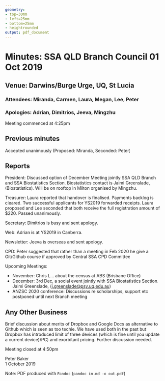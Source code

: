 ```yaml
---
geometry:
- top=30mm
- left=25mm
- bottom=25mm
- heightrounded
output: pdf_document
---
```


# Minutes: SSA QLD Branch Council 01 Oct 2019

## Venue: Darwins/Burge Urge, UQ, St Lucia

### Attendees: Miranda, Carmen, Laura, Megan, Lee, Peter

### Apologies: Adrian, Dimitrios, Jeeva, Mingzhu

Meeting commenced at 4:25pm

## Previous minutes

Accepted unanimously (Proposed: Miranda, Seconded: Peter)

## Reports

President: Discussed option of December Meeting jointly SSA QLD Branch and SSA Biostatistics Section. Biostatistics contact is  Jaimi Greenslade, (Biostatistics). Will be on rooftop in Milton organised by Mingzhu. 

Treasurer: Laura reported that handover is finalised. Payments backlog is cleared. Two successful applicants for YS2019 forwarded receipts. Laura proposed and Lee seconded that both receive the full registration amount of $220. Passed unanimously.

Secretary: Dimitrios is busy and sent apology.

Web: Adrian is at YS2019 in Canberra.

Newsletter: Jeeva is overseas and sent apology.

CPD: Peter suggested that rather than a meeting in Feb 2020 he give a Git/Github course if approved by Central SSA CPD Committee

Upcoming Meetings: 

* November: Chris L... about the census at ABS (Brisbane Office)
* December: 3rd Dec, a social event jointly with
  SSA Biostatistics Section. Jaimi Greenslade, (j.greenslade@psy.uq.edu.au)
* ANZSC 2020 conference: Discussions re scholarships, support etc postponed until next Branch meeting

## Any Other Business

Brief discussion about merits of Dropbox and Google Docs as alternative to Github which is seen as too techie. We have used both in the past but Dropbox has introduced limit of three devices (which is fine until you update a current device)/PC) and exorbitant pricing. Further discussion needed.

Meeting closed at 4:50pm

Peter Baker    
1  October 2019

Note: PDF produced with `Pandoc` (`pandoc in.md -o out.pdf`)
